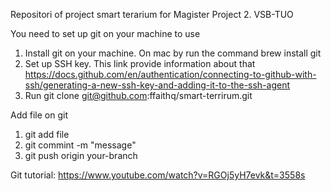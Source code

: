 Repositori of project smart terarium for Magister Project 2. VSB-TUO

You need to set up git on your machine to use 

1) Install git on your machine. On mac by run the command brew install git
2) Set up SSH key. This link provide information about that https://docs.github.com/en/authentication/connecting-to-github-with-ssh/generating-a-new-ssh-key-and-adding-it-to-the-ssh-agent
3) Run git clone git@github.com:ffaithq/smart-terrirum.git

Add file on git 
1) git add file 
2) git commint -m "message"
3) git push origin your-branch


Git tutorial: https://www.youtube.com/watch?v=RGOj5yH7evk&t=3558s
